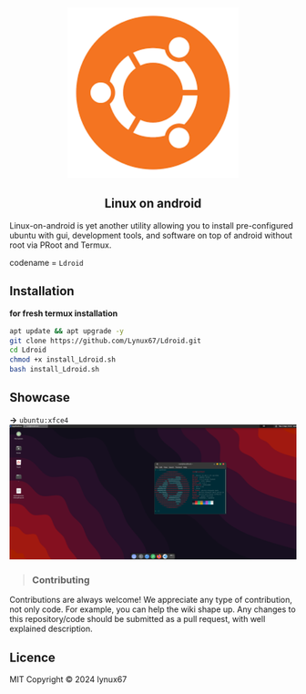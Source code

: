 

</div>
<p align="Center">
<img src="assets/logo.png" height="300" >
</p>





<!-- ! Description ") -->

<h2 align="Center">Linux on android</h2>

Linux-on-android is yet another utility allowing you to install pre-configured ubuntu with gui, development tools, and software on top of android without root via PRoot and Termux. 



codename = `Ldroid`

## Installation

**for fresh termux installation**

```bash
apt update && apt upgrade -y
git clone https://github.com/Lynux67/Ldroid.git
cd Ldroid
chmod +x install_Ldroid.sh
bash install_Ldroid.sh


```




## Showcase


**->** `ubuntu:xfce4`
![udroid xfce4](assets/distro.png)



> ### Contributing

Contributions are always welcome! We appreciate any type of contribution, not only code. For example, you can help the wiki shape up. Any changes to this repository/code should be submitted as a pull request, with well explained description.



## Licence

MIT
Copyright © 2024 lynux67


